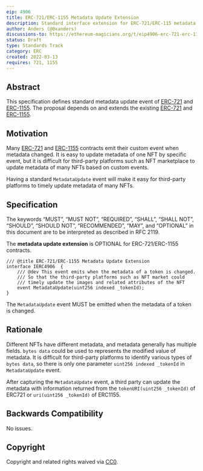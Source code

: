 ```yaml
---
eip: 4906
title: ERC-721/ERC-1155 Metadata Update Extension
description: Standard interface extension for ERC-721/ERC-115 metadata update 
author: Anders (@0xanders)
discussions-to: https://ethereum-magicians.org/t/eip4906-erc-721-erc-1155-metadata-update-extension/8588
status: Draft
type: Standards Track
category: ERC
created: 2022-03-13
requires: 721, 1155
---
```


## Abstract

This specification defines standard metadata update event of [ERC-721](./eip-721.md) and [ERC-1155](./eip-1155.md).
The proposal depends on and extends the existing [ERC-721](./eip-721.md) and [ERC-1155](./eip-1155.md).

## Motivation

Many [ERC-721](./eip-721.md) and [ERC-1155](./eip-1155.md) contracts emit their custom event when metadata changed.
It is easy to update metadata of one NFT by specific event, but it is difficult for third-party platforms such as
NFT marketplace to update metadata of many NFTs based on custom events.

Having a standard `MetadataUpdate` event will make it easy for third-party platforms to timely update metadata of 
many NFTs.

## Specification

The keywords “MUST”, “MUST NOT”, “REQUIRED”, “SHALL”, “SHALL NOT”, “SHOULD”, “SHOULD NOT”, “RECOMMENDED”, “MAY”, and
“OPTIONAL” in this document are to be interpreted as described in RFC 2119.

The **metadata update extension** is OPTIONAL for ERC-721/ERC-1155 contracts.


```solidity
/// @title ERC-721/ERC-1155 Metadata Update Extension
interface IERC4906  {
    /// @dev This event emits when the metadata of a token is changed. 
    /// So that the third-party platforms such as NFT market could
    /// timely update the images and related attributes of the NFT
    event MetadataUpdate(uint256 indexed _tokenId);   
}
```

The `MetadataUpdate` event MUST be emitted when the metadata of a token is changed.

## Rationale

Different NFTs have different metadata, and metadata generally has multiple fields. `bytes data` could be used to 
represents the modified value of metadata.  It is difficult for third-party platforms to identify various types
of `bytes data`, so there is only one parameter `uint256 indexed _tokenId` in `MetadataUpdate` event. 

After capturing the `MetadataUpdate` event, a third party can update the metadata with information returned from 
the `tokenURI(uint256 _tokenId)` of ERC721 or `uri(uint256 _tokenId)` of ERC1155.

## Backwards Compatibility

No issues.

## Copyright

Copyright and related rights waived via [CC0](https://creativecommons.org/publicdomain/zero/1.0/).